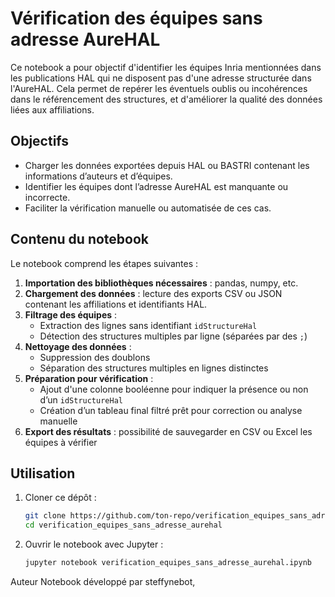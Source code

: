 # Vérification des équipes sans adresse AureHAL

Ce notebook a pour objectif d'identifier les équipes Inria mentionnées dans les publications HAL qui ne disposent pas d'une adresse structurée dans l'AureHAL. Cela permet de repérer les éventuels oublis ou incohérences dans le référencement des structures, et d'améliorer la qualité des données liées aux affiliations.

## Objectifs

- Charger les données exportées depuis HAL ou BASTRI contenant les informations d’auteurs et d’équipes.
- Identifier les équipes dont l’adresse AureHAL est manquante ou incorrecte.
- Faciliter la vérification manuelle ou automatisée de ces cas.

## Contenu du notebook

Le notebook comprend les étapes suivantes :

1. **Importation des bibliothèques nécessaires** : pandas, numpy, etc.
2. **Chargement des données** : lecture des exports CSV ou JSON contenant les affiliations et identifiants HAL.
3. **Filtrage des équipes** :
   - Extraction des lignes sans identifiant `idStructureHal`
   - Détection des structures multiples par ligne (séparées par des `;`)
4. **Nettoyage des données** :
   - Suppression des doublons
   - Séparation des structures multiples en lignes distinctes
5. **Préparation pour vérification** :
   - Ajout d'une colonne booléenne pour indiquer la présence ou non d’un `idStructureHal`
   - Création d’un tableau final filtré prêt pour correction ou analyse manuelle
6. **Export des résultats** : possibilité de sauvegarder en CSV ou Excel les équipes à vérifier

## Utilisation

1. Cloner ce dépôt :
   ```bash
   git clone https://github.com/ton-repo/verification_equipes_sans_adresse_aurehal.git
   cd verification_equipes_sans_adresse_aurehal

2. Ouvrir le notebook avec Jupyter :
   ```bash
   jupyter notebook verification_equipes_sans_adresse_aurehal.ipynb
   
Auteur
Notebook développé par steffynebot,
